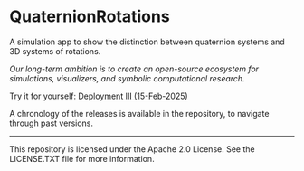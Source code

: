 # QuaternionRotations
A simulation app to show the distinction between quaternion systems and 3D systems of rotations. 

_Our long-term ambition is to create an open-source ecosystem for simulations, visualizers, and symbolic computational research._

Try it for yourself: 
[Deployment III (15-Feb-2025)](https://astounding-treacle-4c5631.netlify.app/)

A chronology of the releases is available in the repository, to navigate through past versions. 

---

This repository is licensed under the Apache 2.0 License. See the LICENSE.TXT file for more information.
